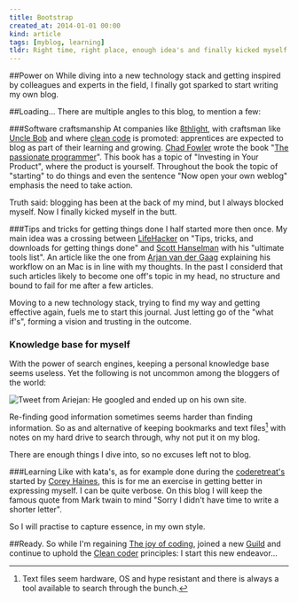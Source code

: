 ```yaml
---
title: Bootstrap
created_at: 2014-01-01 00:00
kind: article
tags: [myblog, learning]
tldr: Right time, right place, enough idea's and finally kicked myself in the butt to start blogging.
---
```


##Power on
While diving into a new technology stack and getting inspired by colleagues and experts in the field, I finally got sparked to start writing my own blog.

##Loading...
There are multiple angles to this blog, to mention a few: 

###Software craftsmanship
At companies like [8thlight][], with craftsman like [Uncle Bob] and where [clean code] is promoted: apprentices are expected to blog as part of their learning and growing. [Chad Fowler][] wrote the book "[The passionate programmer][]". This book has a topic of "Investing in Your Product", where the product is yourself. Throughout the book the topic of "starting" to do things and even the sentence "Now open your own weblog" emphasis the need to take action.

Truth said: blogging has been at the back of my mind, but I always blocked myself. Now I finally kicked myself in the butt.

###Tips and tricks for getting things done
I half started more then once. My main idea was a crossing between [LifeHacker] on "Tips, tricks, and downloads for getting things done" and [Scott Hanselman] with his "ultimate tools list". An article like the one from [Arjan van der Gaag] explaining his workflow on an Mac is in line with my thoughts. In the past I considerd that such articles likely to become one off's topic in my head, no structure and bound to fail for me after a few articles.

Moving to a new technology stack, trying to find my way and getting effective again, fuels me to start this journal. Just letting go of the "what if's", forming a vision and trusting in the outcome.

### Knowledge base for myself
With the power of search engines, keeping a personal knowledge base seems useless. Yet the following is not uncommon among the bloggers of the world:

![Tweet from Ariejan: He googled and ended up on his own site](/images/searchandfind.PNG).

Re-finding good information sometimes seems harder than finding information. So as and alternative of keeping bookmarks and text files[^1] with notes on my hard drive to search through, why not put it on my blog.

There are enough things I dive into, so no excuses left not to blog. 

###Learning
Like with kata's, as for example done during the [coderetreat's] started by [Corey Haines], this is for me an exercise in getting better in expressing myself. I can be quite verbose. On this blog I will keep the famous quote from Mark twain to mind "Sorry I didn't have time to write a shorter letter". 

So I will practise to capture essence, in my own style. 

##Ready.
So while I'm regaining [The joy of coding], joined a new [Guild] and continue to uphold the [Clean coder] principles: I start this new endeavor...

[^1]: Text files seem hardware, OS and hype resistant and there is always a tool available to search through the bunch.

[8thlight]:                  http://blog.8thlight.com/nathan-walker/2013/10/03/your-apprenticeship-is-not-a-checklist.html
[Uncle Bob]:                 http://www.8thlight.com/our-team/robert-martin
[clean code]:                http://cleancoders.com/
[Chad Fowler]:               http://chadfowler.com/
[The passionate programmer]: http://pragprog.com/book/cfcar2/the-passionate-programmer
[LifeHacker]:                http://lifehacker.com/
[Scott Hanselman]:           http://www.hanselman.com/blog/ScottHanselmans2011UltimateDeveloperAndPowerUsersToolListForWindows.aspx
[Arjan van der Gaag]:        http://arjanvandergaag.nl/blog/why-i-dont-need-alfred.html
[The joy of coding]:         http://joyofcoding.org/
[Guild]:                     http://theguild.nl/
[Clean coder]:               http://books.slashdot.org/story/11/06/13/1251216/book-review-the-clean-coder
[coderetreat's]:             http://coderetreat.org/
[Corey Haines]:              http://coreyhaines.com/ 
